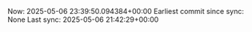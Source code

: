 Now: 2025-05-06 23:39:50.094384+00:00 Earliest commit since sync: None Last sync: 2025-05-06 21:42:29+00:00
